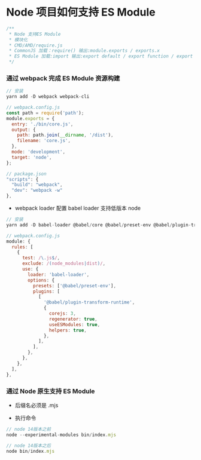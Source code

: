 # Node 项目如何支持 ES Module

```javascript
/**
 * Node 支持ES Module
 * 模块化
 * CMD/AMD/require.js
 * CommonJS 加载：require() 输出:module.exports / exports.x
 * ES Module 加载:import 输出:export default / export function / export const
 */
```

### 通过 webpack 完成 ES Module 资源构建

```javascript
// 安装
yarn add -D webpack webpack-cli

// webpack.config.js
const path = require('path');
module.exports = {
  entry: './bin/core.js',
  output: {
    path: path.join(__dirname, '/dist'),
    filename: 'core.js',
  },
  mode: 'development',
  target: 'node',
};

// package.json
"scripts": {
  "build": "webpack",
  "dev": "webpack -w"
},
```

- webpack loader 配置 babel loader 支持低版本 node

```javascript
// 安装
yarn add -D babel-loader @babel/core @babel/preset-env @babel/plugin-transform-runtime @babel/runtime-corejs3

// webpack.config.js
module: {
  rules: [
    {
      test: /\.js$/,
      exclude: /(node_modules|dist)/,
      use: {
        loader: 'babel-loader',
        options: {
          presets: ['@babel/preset-env'],
          plugins: [
            [
              '@babel/plugin-transform-runtime',
              {
                corejs: 3,
                regenerator: true,
                useESModules: true,
                helpers: true,
              },
            ],
          ],
        },
      },
    },
  ],
},
```

### 通过 Node 原生支持 ES Module

- 后缀名必须是 .mjs

- 执行命令

```javascript
// node 14版本之前
node --experimental-modules bin/index.mjs

// node 14版本之后
node bin/index.mjs
```
